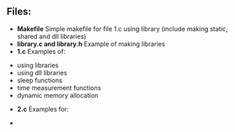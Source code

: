 ## Files:
* **Makefile** Simple makefile for file 1.c using library (include making static, shared and dll libraries)
* **library.c and library.h** Example of making libraries
* **1.c** Examples of:
- using libraries
- using dll libraries
- sleep functions
- time measurement functions
- dynamic memory allocation
* **2.c** Examples for:
- 
